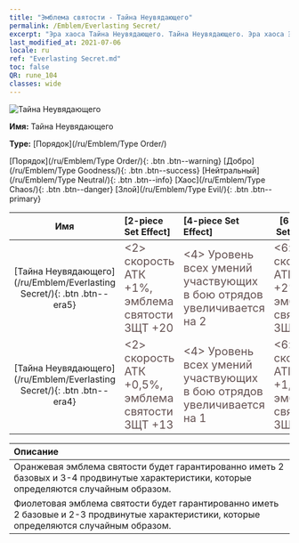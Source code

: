 ```yaml
---
title: "Эмблема святости - Тайна Неувядающего"
permalink: /Emblem/Everlasting Secret/
excerpt: "Эра хаоса Тайна Неувядающего. Тайна Неувядающего. Эра хаоса Эмблема святости Тайна Неувядающего. Эра хаоса Порядок Тайна Неувядающего"
last_modified_at: 2021-07-06
locale: ru
ref: "Everlasting Secret.md"
toc: false
QR: rune_104
classes: wide
---
```


  ![Тайна Неувядающего](/images/r/rune_icon_104.png)

 **Имя:** Тайна Неувядающего

 **Type:** [Порядок](/ru/Emblem/Type Order/)

  [Порядок](/ru/Emblem/Type Order/){: .btn .btn--warning}   [Добро](/ru/Emblem/Type Goodness/){: .btn .btn--success}   [Нейтральный](/ru/Emblem/Type Neutral/){: .btn .btn--info}   [Хаос](/ru/Emblem/Type Chaos/){: .btn .btn--danger}   [Злой](/ru/Emblem/Type Evil/){: .btn .btn--primary} 

  |  Имя    | [2-piece Set Effect] | [4-piece Set Effect] | [6-piece Set Effect]  | 
  |:-----------------------:|:-------------------|:-----------------|----------------| 
  | [Тайна Неувядающего](/ru/Emblem/Everlasting Secret/){: .btn .btn--era5} | <span style="color: #645252;font-size:20px">&lt;2&gt; скорость АТК +1%, эмблема святости ЗЩТ +20</span> | <span style="color: #645252;font-size:20px">&lt;4&gt; Уровень всех умений участвующих в бою отрядов увеличивается на 2</span> | <span style="color: #645252;font-size:20px">&lt;6&gt; скорость АТК +2%, эмблема святости ЗЩТ +55</span> | 
  | [Тайна Неувядающего](/ru/Emblem/Everlasting Secret/){: .btn .btn--era4} | <span style="color: #645252;font-size:20px">&lt;2&gt; скорость АТК +0,5%, эмблема святости ЗЩТ +13</span> | <span style="color: #645252;font-size:20px">&lt;4&gt; Уровень всех умений участвующих в бою отрядов увеличивается на 1</span> | <span style="color: #645252;font-size:20px">&lt;6&gt; скорость АТК +1,5%, эмблема святости ЗЩТ +30</span> | 

  |         Описание            | 
  |:-------------------------------|
  | Оранжевая эмблема святости будет гарантированно иметь 2 базовых и 3-4 продвинутые характеристики, которые определяются случайным образом. |
  | Фиолетовая эмблема святости будет гарантированно иметь 2 базовые и 2-3 продвинутые характеристики, которые определяются случайным образом. |
